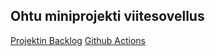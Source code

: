 ## Ohtu miniprojekti viitesovellus

[Projektin Backlog](https://docs.google.com/spreadsheets/d/18hvBnpqpfrvLp4IAaIMx_yBNn7XAfu3UsJ9Jm_BIFVE/edit?usp=sharing)
[Github Actions](https://github.com/SoftaSankarit/miniprojekti-boilerplate/actions)